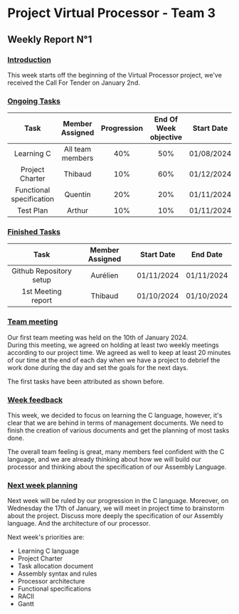 # Project Virtual Processor - Team 3  

## Weekly Report N°1  

### <u> Introduction </u>   
This week starts off the beginning of the Virtual Processor project, we've received the Call For Tender on January 2nd.  

### <u> Ongoing Tasks</u> 


|           Task            |   Member Assigned   |   Progression   |   End Of Week objective   |   Start Date  |
|:-------------------------:|:-------------------:|:---------------:|:-------------------------:|:-------------:|
|Learning C   |All team members  |40% |  50%    | 01/08/2024 
|Project Charter  |Thibaud       |10%  |60%     |01/12/2024      |
|Functional specification  |Quentin        |    20%            |20%                       |01/11/2024      |
|Test Plan  |Arthur        |    10%            |10%                       |01/11/2024      |

### <u>Finished Tasks</u>

|           Task            |   Member Assigned     |  Start Date   |   End Date  |
|:-------------------------:|:---------------------:|:-------------:|:-----------:|
|Github Repository setup   |Aurélien                |01/11/2024      |01/11/2024    |
|1st Meeting report          |Thibaud                 | 01/10/2024      |01/10/2024   |


### <u>Team meeting</u>

Our first team meeting was held on the 10th of January 2024.  
During this meeting, we agreed on holding at least two weekly meetings according to our project time. We agreed as well to keep at least 20 minutes of our time at the end of each day when we have a project to debrief the work done during the day and set the goals for the next days. 

The first tasks have been attributed as shown before. 


### <u>Week feedback</u>

This week, we decided to focus on learning the C language, however, it's clear that we are behind in terms of management documents. We need to finish the creation of various documents and get the planning of most tasks done.

The overall team feeling is great, many members feel confident with the C language, and we are already thinking about how we will build our processor and thinking about the specification of our Assembly Language. 


### <u>Next week planning </u>

Next week will be ruled by our progression in the C language. 
Moreover, on Wednesday the 17th of January, we will meet in project time to brainstorm about the project. Discuss more deeply the specification of our Assembly language. And the architecture of our processor. 

Next week's priorities are: 

* Learning C language 
* Project Charter
* Task allocation document
* Assembly syntax and rules
* Processor architecture
* Functional specifications
* RACII
* Gantt 



